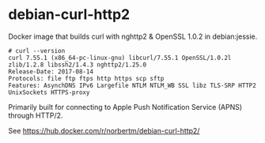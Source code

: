 # debian-curl-http2
Docker image that builds curl with nghttp2 &amp; OpenSSL 1.0.2 in debian:jessie.

```
# curl --version
curl 7.55.1 (x86_64-pc-linux-gnu) libcurl/7.55.1 OpenSSL/1.0.2l zlib/1.2.8 libssh2/1.4.3 nghttp2/1.25.0
Release-Date: 2017-08-14
Protocols: file ftp ftps http https scp sftp 
Features: AsynchDNS IPv6 Largefile NTLM NTLM_WB SSL libz TLS-SRP HTTP2 UnixSockets HTTPS-proxy 
```

Primarily built for connecting to Apple Push Notification Service (APNS) through HTTP/2.

See https://hub.docker.com/r/norbertm/debian-curl-http2/
